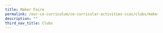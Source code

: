 ```yaml
---
title: Maker Faire
permalink: /our-co-curriculum/co-curricular-activities-ccas/clubs/maker-faire/
description: ""
third_nav_title: Clubs
---
```

